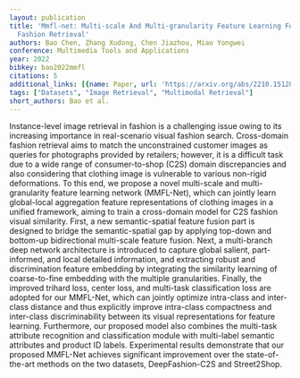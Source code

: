 ```yaml
---
layout: publication
title: 'Mmfl-net: Multi-scale And Multi-granularity Feature Learning For Cross-domain
  Fashion Retrieval'
authors: Bao Chen, Zhang Xudong, Chen Jiazhou, Miao Yongwei
conference: Multimedia Tools and Applications
year: 2022
bibkey: bao2022mmfl
citations: 5
additional_links: [{name: Paper, url: 'https://arxiv.org/abs/2210.15128'}]
tags: ["Datasets", "Image Retrieval", "Multimodal Retrieval"]
short_authors: Bao et al.
---
```

Instance-level image retrieval in fashion is a challenging issue owing to its
increasing importance in real-scenario visual fashion search. Cross-domain
fashion retrieval aims to match the unconstrained customer images as queries
for photographs provided by retailers; however, it is a difficult task due to a
wide range of consumer-to-shop (C2S) domain discrepancies and also considering
that clothing image is vulnerable to various non-rigid deformations. To this
end, we propose a novel multi-scale and multi-granularity feature learning
network (MMFL-Net), which can jointly learn global-local aggregation feature
representations of clothing images in a unified framework, aiming to train a
cross-domain model for C2S fashion visual similarity. First, a new
semantic-spatial feature fusion part is designed to bridge the semantic-spatial
gap by applying top-down and bottom-up bidirectional multi-scale feature
fusion. Next, a multi-branch deep network architecture is introduced to capture
global salient, part-informed, and local detailed information, and extracting
robust and discrimination feature embedding by integrating the similarity
learning of coarse-to-fine embedding with the multiple granularities. Finally,
the improved trihard loss, center loss, and multi-task classification loss are
adopted for our MMFL-Net, which can jointly optimize intra-class and
inter-class distance and thus explicitly improve intra-class compactness and
inter-class discriminability between its visual representations for feature
learning. Furthermore, our proposed model also combines the multi-task
attribute recognition and classification module with multi-label semantic
attributes and product ID labels. Experimental results demonstrate that our
proposed MMFL-Net achieves significant improvement over the state-of-the-art
methods on the two datasets, DeepFashion-C2S and Street2Shop.